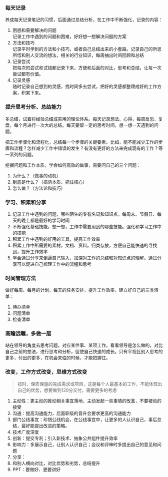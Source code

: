 ### 每天记录

养成每天记录笔记的习惯，后面通过总结分析，在工作中不断强化，记录的内容：

1. 困惑和需要解决的问题  
   记录工作中遇到的问题和困难，好好想一想解决问题的方案
2. 方法和技巧  
   记录平时学到的方法和小技巧，或者自己总结出来的小套路。记录自己的所思所悟和别人交流的想法，相关的行业知识，每周抽出时间回顾和总结
3. 记录尝试  
   把每次的尝试和试错都记录下来，方便和后面的对比，思考和总结，让每一次尝试都有价值。
4. 记录灵感  
   随时记录自己想到的灵感，找时间多去尝试，把好的灵感都整理成好的工作方案，积累下来。



### 提升思考分析、总结能力

多总结，试着将经验总结成实用的理论体系。每天记录想法、心得，每周反思、复盘，每个月进行一次大的总结。每天要留一定的思考时间，想一想一天遇到的问题。

把工作步骤化和流程化，总结每一个步骤的关键要素。比如，能不能减少工作的步骤和流程？怎样减少工作中错误的发生？有没有更好的方法来完成现有的工作？等一系列的问题。

挖掘问题和工作本质，学会如何高效的做事，需要问自己的三个问题：

1. 为什么？（做事的动机）
2. 到底是什么？（搞清本质、抓住核心）
3. 怎么做？（方法论和技巧）



### 学习、积累和分享

1. 记录工作中遇到的问题，哪些陌生的专有名词和知识点。每周末、节假日、每天的晚上都是最好的学习时间
2. 不断强化基础技能，想一想，工作中需要用到的哪些技能。强化和学习工作中的技能
3. 积累工作中遇到的好用的工具，提高工作效率
4. 积累工作中所需要的素材，文档、资料。归类存放，方便自己能快速的寻找到，提升工作效率
5. 学会通过分享来倒逼自己输入，加深对工作的总结和对知识点的理解。通过分享可以促进自己梳理工作中的流程和思考



### 时间管理方法

做好每周、每月的计划，每天的任务安排，提升工作效率，建立好自己的三类清单：
1. 待办清单
2. 问题清单
3. 检查清单



### 高瞻远瞩，多做一层

站在领导的角度去思考问题，对应某件事、某项工作，看看领导是怎么做的，对比自己之前的想法，进行思考和分析，促使自己快速的成长。只有平视比别人思考的更多，付出的更多，在机会来临的时候，才能把握住。



### 改变，工作方式改变，思维方式改变

> 按时、保质保量的完成需求或项目，这是每个人最基本的工作，不能体现出自己的优势，想要做到120分交付，需要更多的考虑

1. 主动性：更主动的推动相关事宜落地，主动发起一些事情的改革，不要被动的接受
2. 沟通：提高沟通能力，后面职级的晋升会要求更高的沟通能力
3. 部门公线事宜：珍惜公线机会，在公线事宜中，让更多的人认识自己，事后总结，最好能提出改进的策略。
4. 技术广度深度
5. 创新：提交专利；引入新技术、抽象公共组件提升效率
6. 影响力：多展示自己，让别人认识自己；会议和评审时多提出自己的意见和问题
7. 分享：
8. 和别人横向对比，对比优势和劣势，总结提升
8. PPT：要做好、更要讲好